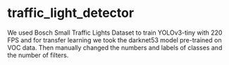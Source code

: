 # traffic_light_detector
We used Bosch Small Traffic Lights Dataset to train YOLOv3-tiny with 220 FPS and for transfer learning we took the darknet53 model pre-trained on VOC data. Then manually changed the numbers and labels of classes and the number of filters.  
